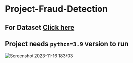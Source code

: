 # Project-Fraud-Detection

## For Dataset [Click here](https://www.kaggle.com/datasets/mlg-ulb/creditcardfraud)

## Project needs `python=3.9` version to run

![Screenshot 2023-11-16 183703](https://github.com/Pramod858/Project-Fraud-Detection/assets/80105491/becc17e9-60b1-4fb7-a905-278d50afef1a)

